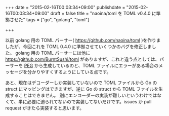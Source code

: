 +++
date = "2015-02-16T00:03:34+09:00"
publishdate = "2015-02-16T00:03:34+09:00"
draft = false
title = "naoina/toml を TOML v0.4.0 に準拠させた"
tags = ["go", "golang", "toml"]

+++

以前 golang 用の TOML パーサー( https://github.com/naoina/toml )を作りましたが、今回これを TOML 0.4.0 に準拠させていくつかのバグを修正しました。
golang 用の TOML パーサーには他に https://github.com/BurntSushi/toml がありますが、これと違う点としては、パーサーを [PEG](http://ja.wikipedia.org/wiki/Parsing_Expression_Grammar) から生成しているのと、TOML ファイルにエラーがある場合のメッセージを分かりやすくするようにしている点です。

あと、現在はデコーダーしか実装していないので TOML ファイルから Go の struct にマッピングはできますが、逆に Go の struct から TOML ファイルを生成することはできません。
別にエンコーダーの実装が難しいというわけではなくて、単に必要に迫られてないので実装してないだけです。issues か pull request がきたら実装すると思います。
